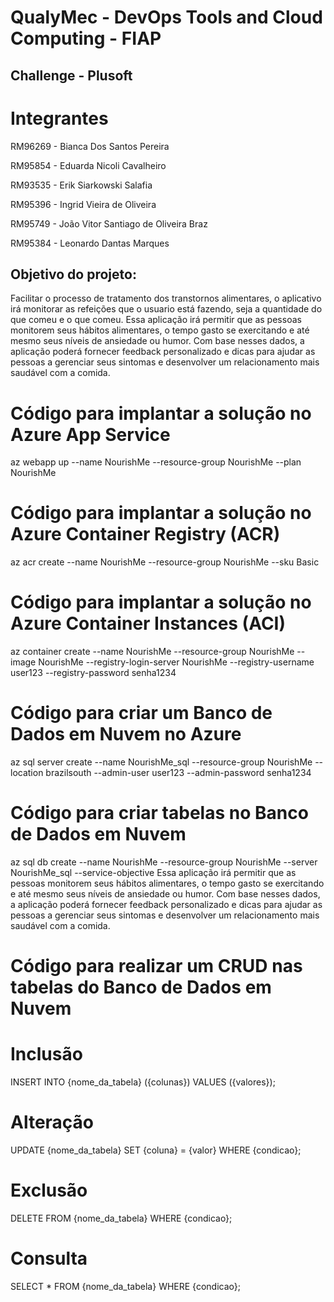 # QualyMec - DevOps Tools and Cloud Computing - FIAP

## Challenge - Plusoft
# Integrantes
RM96269 - Bianca Dos Santos Pereira

RM95854 - Eduarda Nicoli Cavalheiro

RM93535 - Erik Siarkowski Salafia

RM95396 - Ingrid Vieira de Oliveira

RM95749 - João Vitor Santiago de Oliveira Braz

RM95384 - Leonardo Dantas Marques

## Objetivo do projeto:
Facilitar o processo de tratamento dos transtornos alimentares, o aplicativo irá monitorar as refeições que o usuario está fazendo, seja a quantidade do que comeu e o que comeu.
Essa aplicação irá permitir que as pessoas monitorem seus hábitos alimentares, o tempo gasto se exercitando e até mesmo seus níveis de ansiedade ou humor. Com base nesses dados, a aplicação poderá fornecer feedback personalizado e dicas para ajudar as pessoas a gerenciar seus sintomas e desenvolver um relacionamento mais saudável com a comida. 

# Código para implantar a solução no Azure App Service
az webapp up --name NourishMe --resource-group NourishMe --plan NourishMe

# Código para implantar a solução no Azure Container Registry (ACR)
az acr create --name NourishMe --resource-group NourishMe --sku Basic

# Código para implantar a solução no Azure Container Instances (ACI)
az container create --name NourishMe --resource-group NourishMe --image NourishMe --registry-login-server NourishMe --registry-username user123 --registry-password senha1234

# Código para criar um Banco de Dados em Nuvem no Azure
az sql server create --name NourishMe_sql --resource-group NourishMe --location brazilsouth --admin-user user123 --admin-password senha1234

# Código para criar tabelas no Banco de Dados em Nuvem
az sql db create --name NourishMe --resource-group NourishMe --server NourishMe_sql --service-objective Essa aplicação irá permitir que as pessoas monitorem seus hábitos alimentares, o tempo gasto se exercitando e até mesmo seus níveis de ansiedade ou humor. Com base nesses dados, a aplicação poderá fornecer feedback personalizado e dicas para ajudar as pessoas a gerenciar seus sintomas e desenvolver um relacionamento mais saudável com a comida. 

# Código para realizar um CRUD nas tabelas do Banco de Dados em Nuvem
# Inclusão
INSERT INTO {nome_da_tabela} ({colunas}) VALUES ({valores});

# Alteração
UPDATE {nome_da_tabela} SET {coluna} = {valor} WHERE {condicao};

# Exclusão
DELETE FROM {nome_da_tabela} WHERE {condicao};

# Consulta
SELECT * FROM {nome_da_tabela} WHERE {condicao};
